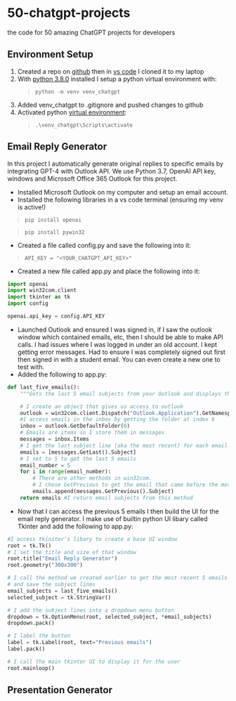 # 50-chatgpt-projects
the code for 50 amazing ChatGPT projects for developers

## Environment Setup
1. Created a repo on [github](https://docs.github.com/en/repositories/creating-and-managing-repositories/cloning-a-repository) then in [vs code](https://code.visualstudio.com/download) I cloned it to my laptop
2. With [python 3.8.0](https://www.python.org/downloads/release/python-380/) installed I setup a python virtual environment with: 
    >```python -m venv venv_chatgpt```
3. Added venv_chatgpt to .gitignore and pushed changes to github
4. Activated python [virtual environment](https://docs.python.org/3/library/venv.html):
    >```.\venv_chatgpt\Scripts\activate```

## Email Reply Generator
In this project I automatically generate original replies to specific emails by integrating GPT-4 with Outlook API. We use Python 3.7, OpenAI API key, windows and Microsoft Office 365 Outlook for this project.

* Installed Microsoft Outlook on my computer and setup an email account.
* Installed the following libraries in a vs code terminal (ensuring my venv is active!)
>```pip install openai```

>```pip install pywin32```
* Created a file called config.py and save the following into it:
> ```API_KEY = "<YOUR_CHATGPT_API_KEY>"```
* Created a new file called app.py and place the following into it:
```python
import openai
import win32com.client
import tkinter as tk
import config

openai.api_key = config.API_KEY
```
* Launched Outlook and ensured I was signed in, if I saw the outlook window which contained emails, etc, then I should be able to make API calls. I had issues where I was logged in under an old account. I kept getting error messages. Had to ensure I was completely signed out first then signed in with a student email. You can even create a new one to test with.
* Added the following to app.py:
```python
def last_five_emails():
    """Gets the last 5 email subjects from your Outlook and displays them."""

    # I create an object that gives us access to outlook
    outlook = win32com.client.Dispatch("Outlook.Application").GetNamespace("MAPI")
    #I access emails in the inbox by getting the folder at index 6
    inbox = outlook.GetDefaultFolder(6)
    # Emails are items so I store them in messages
    messages = inbox.Items
    # I get the last subject line (aka the most recent) for each email chain
    emails = [messages.GetLast().Subject]
    # I set to 5 to get the last 5 emails
    email_number = 5
    for i in range(email_number):
        # There are other methods in win32com. 
        # I chose GetPrevious to get the email that came before the most recent email in the chain
        emails.append(messages.GetPrevious().Subject)
    return emails #I return email subjects from this method
```
* Now that I can access the previous 5 emails I then build the UI for the email reply generator. I make use of builtin python UI libary called Tkinter and add the following to app.py:
```python
#I access tkiniter's libary to create a base UI window
root = tk.Tk()
# I set the title and size of that window
root.title("Email Reply Generator")
root.geometry("300x300")

# I call the method we created earlier to get the most recent 5 emails 
# and save the subject lines
email_subjects = last_five_emails()
selected_subject = tk.StringVar()

# I add the subject lines into a dropdown menu button
dropdown = tk.OptionMenu(root, selected_subject, *email_subjects)
dropdown.pack()

# I label the button
label = tk.Label(root, text="Previous emails")
label.pack()

# I call the main tkinter UI to display it for the user
root.mainloop()

```

## Presentation Generator